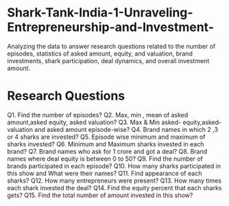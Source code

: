 # Shark-Tank-India-1-Unraveling-Entrepreneurship-and-Investment-
Analyzing the data to answer research questions related to the number of episodes, statistics of asked amount, equity, and valuation, brand investments, shark participation, deal dynamics, and overall investment amount.

# Research Questions
Q1. Find the number of episodes?
Q2. Max, min , mean of asked amount,asked equity, asked valuation? 
Q3. Max & Min asked- equity,asked-valuation and asked amount episode-wise? 
Q4. Brand names in which 2 ,3 or 4 sharks are invested? 
Q5. Episode wise minimum and maximum of sharks invested? 
Q6. Minimum and Maximum sharks invested in each brand? 
Q7. Brand names who ask for 1 crore and got a deal? 
Q8. Brand names where deal equity is between 0 to 50? 
Q9. Find the number of brands participated in each episode? 
Q10. How many sharks participated in this show and What were their names? 
Q11. Find appearance of each sharks? 
Q12. How many entrepreneurs were present? 
Q13. How many times each shark invested the deal? 
Q14. Find the equity percent that each sharks gets? 
Q15. Find the total number of amount invested in this show? 
